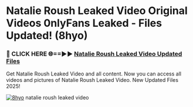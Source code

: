 # Natalie Roush Leaked Video Original Videos 0nlyFans Leaked - Files Updated! (8hyo)

<h3>🔴 CLICK HERE 🌐==►► <a href="https://tinyurl.com/2wckxsce" rel="nofollow">Natalie Roush Leaked Video Updated Files</a></h3>

Get Natalie Roush Leaked Video and all content. Now you can access all videos and pictures of Natalie Roush Leaked Video. New Updated Files 2025!

[![8hyo](https://i.imgur.com/AFduVYN.gif)](https://tinyurl.com/2wckxsce)
natalie roush leaked video